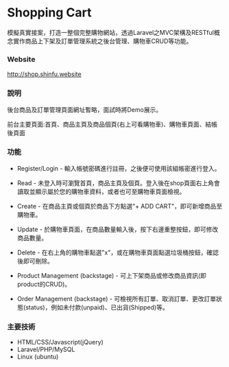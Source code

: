 # Shopping Cart

模擬真實接案，打造一整個完整購物網站，透過Laravel之MVC架構及RESTful概念實作商品上下架及訂單管理系統之後台管理、購物車CRUD等功能。

### Website

http://shop.shinfu.website

### 說明

後台商品及訂單管理頁面網址暫略，面試時將Demo展示。

前台主要頁面:首頁、商品主頁及商品個頁(右上可看購物車)、購物車頁面、結帳後頁面

### 功能

* Register/Login - 輸入帳號密碼進行註冊，之後便可使用該組帳密進行登入。

* Read - 未登入時可瀏覽首頁，商品主頁及個頁。登入後在shop頁面右上角會讀取並顯示屬於您的購物車資料，或者也可至購物車頁面檢視。

* Create - 在商品主頁或個頁於商品下方點選"+ ADD CART"，即可新增商品至購物車。

* Update - 於購物車頁面，在商品數量輸入後，按下右邊重整按鈕，即可修改商品數量。

* Delete - 在右上角的購物車點選"x"，或在購物車頁面點選垃圾桶按鈕，確認後即可刪除。

* Product Management (backstage) - 可上下架商品或修改商品資訊(即product的CRUD)。

* Order Management (backstage) - 可檢視所有訂單、取消訂單、更改訂單狀態(status)，例如未付款(unpaid)、已出貨(Shipped)等。


### 主要技術

* HTML/CSS/Javascript(jQuery)
* Laravel/PHP/MySQL
* Linux (ubuntu)


